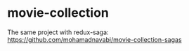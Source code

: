 # movie-collection

The same project with redux-saga:
https://github.com/mohamadnavabi/movie-collection-sagas

